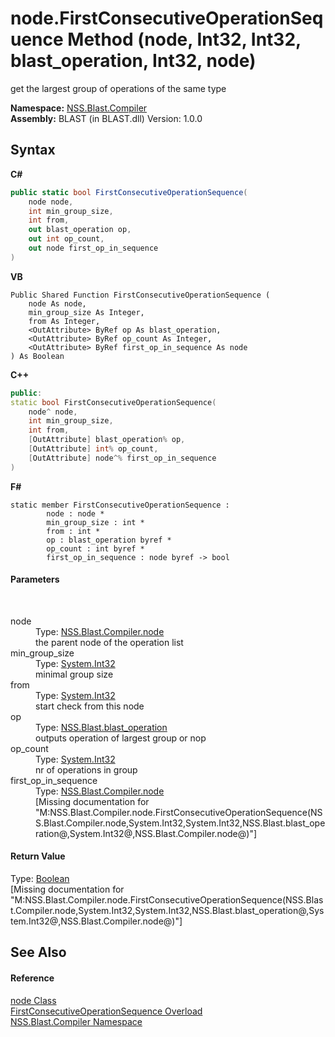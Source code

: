# node.FirstConsecutiveOperationSequence Method (node, Int32, Int32, blast_operation, Int32, node)
 

get the largest group of operations of the same type

**Namespace:**&nbsp;<a href="26a25caa-f50b-92ad-f15c-dbb9db1493ae.md">NSS.Blast.Compiler</a><br />**Assembly:**&nbsp;BLAST (in BLAST.dll) Version: 1.0.0

## Syntax

**C#**<br />
``` C#
public static bool FirstConsecutiveOperationSequence(
	node node,
	int min_group_size,
	int from,
	out blast_operation op,
	out int op_count,
	out node first_op_in_sequence
)
```

**VB**<br />
``` VB
Public Shared Function FirstConsecutiveOperationSequence ( 
	node As node,
	min_group_size As Integer,
	from As Integer,
	<OutAttribute> ByRef op As blast_operation,
	<OutAttribute> ByRef op_count As Integer,
	<OutAttribute> ByRef first_op_in_sequence As node
) As Boolean
```

**C++**<br />
``` C++
public:
static bool FirstConsecutiveOperationSequence(
	node^ node, 
	int min_group_size, 
	int from, 
	[OutAttribute] blast_operation% op, 
	[OutAttribute] int% op_count, 
	[OutAttribute] node^% first_op_in_sequence
)
```

**F#**<br />
``` F#
static member FirstConsecutiveOperationSequence : 
        node : node * 
        min_group_size : int * 
        from : int * 
        op : blast_operation byref * 
        op_count : int byref * 
        first_op_in_sequence : node byref -> bool 

```


#### Parameters
&nbsp;<dl><dt>node</dt><dd>Type: <a href="7dc9b7e9-64ad-f224-ae1a-4e6639739f56.md">NSS.Blast.Compiler.node</a><br />the parent node of the operation list</dd><dt>min_group_size</dt><dd>Type: <a href="https://docs.microsoft.com/dotnet/api/system.int32" target="_blank" rel="noopener noreferrer">System.Int32</a><br />minimal group size</dd><dt>from</dt><dd>Type: <a href="https://docs.microsoft.com/dotnet/api/system.int32" target="_blank" rel="noopener noreferrer">System.Int32</a><br />start check from this node</dd><dt>op</dt><dd>Type: <a href="545d7548-930f-7c02-0adc-5220144448d3.md">NSS.Blast.blast_operation</a><br />outputs operation of largest group or nop</dd><dt>op_count</dt><dd>Type: <a href="https://docs.microsoft.com/dotnet/api/system.int32" target="_blank" rel="noopener noreferrer">System.Int32</a><br />nr of operations in group</dd><dt>first_op_in_sequence</dt><dd>Type: <a href="7dc9b7e9-64ad-f224-ae1a-4e6639739f56.md">NSS.Blast.Compiler.node</a><br />\[Missing <param name="first_op_in_sequence"/> documentation for "M:NSS.Blast.Compiler.node.FirstConsecutiveOperationSequence(NSS.Blast.Compiler.node,System.Int32,System.Int32,NSS.Blast.blast_operation@,System.Int32@,NSS.Blast.Compiler.node@)"\]</dd></dl>

#### Return Value
Type: <a href="https://docs.microsoft.com/dotnet/api/system.boolean" target="_blank" rel="noopener noreferrer">Boolean</a><br />\[Missing <returns> documentation for "M:NSS.Blast.Compiler.node.FirstConsecutiveOperationSequence(NSS.Blast.Compiler.node,System.Int32,System.Int32,NSS.Blast.blast_operation@,System.Int32@,NSS.Blast.Compiler.node@)"\]

## See Also


#### Reference
<a href="7dc9b7e9-64ad-f224-ae1a-4e6639739f56.md">node Class</a><br /><a href="85f2ffe4-2c53-20dd-bfa8-4737bfb4ddf1.md">FirstConsecutiveOperationSequence Overload</a><br /><a href="26a25caa-f50b-92ad-f15c-dbb9db1493ae.md">NSS.Blast.Compiler Namespace</a><br />